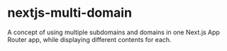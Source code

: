 # nextjs-multi-domain
A concept of using multiple subdomains and domains in one Next.js App Router app, while displaying different contents for each.
